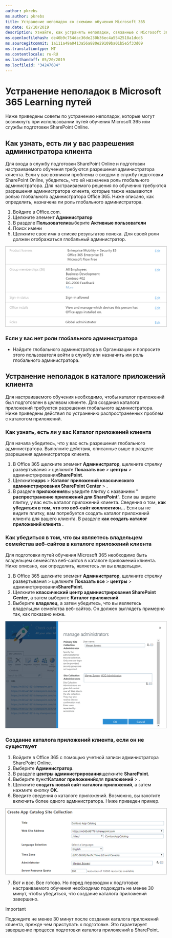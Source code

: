 ```yaml
---
author: pkrebs
ms.author: pkrebs
title: Устранение неполадок со схемами обучения Microsoft 365
ms.date: 02/10/2019
description: Узнайте, как устранять неполадки, связанные с Microsoft 365 Learning путей
ms.openlocfilehash: de46b9c754dac36de230b36ec4a5542518a1dcd5
ms.sourcegitcommit: 1a111a49a0413a56a880e29109ba01b5e5f33d09
ms.translationtype: MT
ms.contentlocale: ru-RU
ms.lasthandoff: 05/20/2019
ms.locfileid: "34247684"
---
```

# <a name="troubleshoot-microsoft-365-learning-pathways"></a>Устранение неполадок в Microsoft 365 Learning путей

Ниже приведены советы по устранению неполадок, которые могут возникнуть при использовании путей обучения Microsoft 365 или службы подготовки SharePoint Online.

## <a name="how-to-know-if-you-have-tenant-admin-permissions"></a>Как узнать, есть ли у вас разрешения администратора клиента

Для входа в службу подготовки SharePoint Online и подготовки настраиваемого обучения требуются разрешения администратора клиента. Если у вас возникли проблемы с входом в службу подготовки SharePoint Online, убедитесь, что ей назначена роль глобального администратора. Для настраиваемого решения по обучению требуются разрешения администратора клиента, которые также называются ролью глобального администратора Office 365. Ниже описано, как определить, назначена ли роль глобального администратора.

1.  Войдите в Office.com.
2.  Щелкните элемент **Администратор**
3.  В разделе **Пользователи**выберите **Активные пользователи**
4.  Поиск имени
5.  Щелкните свое имя в списке результатов поиска. Для своей роли должен отображаться глобальный администратор.

![кг-глобаладминроле. png](media/cg-globaladminrole.png)

### <a name="if-you-dont-have-the-global-administrator-role"></a>Если у вас нет роли глобального администратора
- Найдите глобального администратора в Организации и попросите этого пользователя войти в службу или назначить им роль глобального администратора.

## <a name="tenant-app-catalog-troubleshooting"></a>Устранение неполадок в каталоге приложений клиента
Для настраиваемого обучения необходимо, чтобы каталог приложений был подготовлен в целевом клиенте. Для создания каталога приложений требуются разрешения глобального администратора. Ниже приведены действия по устранению распространенных проблем с каталогом приложений.

### <a name="how-to-know-if-you-have-a-tenant-app-catalog"></a>Как узнать, есть ли у вас Каталог приложений клиента 
Для начала убедитесь, что у вас есть разрешения глобального администратора. Выполните действия, описанные выше в разделе разрешения администратора клиента.

1. В Office 365 щелкните элемент **Администратор**, щелкните стрелку развертывания > щелкните **Показать все** > **центры** > администрирования**SharePoint**.
2. Щелкните**apps** > **Каталог приложений** **классического администрирования SharePoint Center** > .
3. В разделе **приложения**вы увидите плитку с названием " **распространение приложений для SharePoint**". Если вы видите плитку, у вас есть каталог приложений клиента. Сведения о том, **как убедиться в том, что это веб-сайт колллектион...** Если вы не видите плитку, вам потребуется создать каталог приложений клиента для вашего клиента. В разделе **как создать каталог приложений клиента** .

### <a name="how-to-ensure-you-are-a-site-collection-owner-on-the-tenant-app-catalog"></a>Как убедиться в том, что вы являетесь владельцем семейства веб-сайтов в каталоге приложений клиента 
Для подготовки путей обучения Microsoft 365 необходимо быть владельцем семейства веб-сайтов в каталоге приложений клиента. Ниже описано, как определить, являетесь ли вы владельцем.

1. В Office 365 щелкните элемент **Администратор**, щелкните стрелку развертывания > щелкните **Показать все** > **центры** > администрирования**SharePoint**.
2. Щелкните **классический центр администрирования SharePoint Center**, а затем выберите **Каталог приложений**.
3. Выберите **владелец**, а затем убедитесь, что вы являетесь владельцем семейства веб-сайтов. Он должен выглядеть примерно так, как показано ниже.
 
![кг-ситеколлектионовнер. png](media/cg-sitecollectionowner.png)

### <a name="how-to-create-a-tenant-app-catalog-if-one-doesnt-exists"></a>Создание каталога приложений клиента, если он не существует 
1. Войдите в Office 365 с помощью учетной записи администратора SharePoint Online.
2. Выберите **Администратор**.
3. В разделе **центры администрирования**щелкните **SharePoint**. 
4. Выберите пункт**Каталог приложений**для **приложений** > .
5. Щелкните **создать новый сайт каталога приложений**, а затем нажмите кнопку **ОК**. 
6.  Введите сведения о каталоге приложений. Возможно, вы захотите включить более одного администратора. Ниже приведен пример.  

![кг-аппкаталогфиниш. png](media/cg-appcatalogfinish.png)

7.  Вот и все. Все готово. Но перед переходом к подготовке настраиваемого обучения необходимо подождать не менее 30 минут, чтобы убедиться, что создание каталога приложений завершено. 

> [!IMPORTANT]
> Подождите не менее 30 минут после создания каталога приложений клиента, прежде чем приступать к подготовке. Это гарантирует завершение процесса подготовки каталога приложений в SharePoint. 